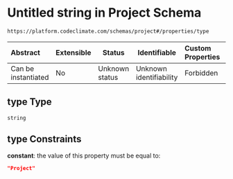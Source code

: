 # Untitled string in Project Schema

```txt
https://platform.codeclimate.com/schemas/project#/properties/type
```




| Abstract            | Extensible | Status         | Identifiable            | Custom Properties | Additional Properties | Access Restrictions | Defined In                                                                        |
| :------------------ | ---------- | -------------- | ----------------------- | :---------------- | --------------------- | ------------------- | --------------------------------------------------------------------------------- |
| Can be instantiated | No         | Unknown status | Unknown identifiability | Forbidden         | Allowed               | none                | [Project.schema.json\*](../../schemas/Project.schema.json "open original schema") |

## type Type

`string`

## type Constraints

**constant**: the value of this property must be equal to:

```json
"Project"
```

